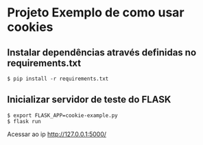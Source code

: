 # Projeto Exemplo de como usar cookies

## Instalar dependências através definidas no requirements.txt

```
$ pip install -r requirements.txt
```

## Inicializar servidor de teste do FLASK

```
$ export FLASK_APP=cookie-example.py
$ flask run
``` 

Acessar ao ip http://127.0.0.1:5000/
